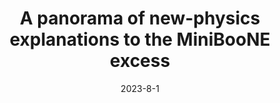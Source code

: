---
title: 'A panorama of new-physics explanations to the MiniBooNE excess'
authors: Asli M. Abdullahi, Jaime Hoefken Zink, Matheus Hostert, Daniele Massaro, Silvia Pascoli
collection: publication
permalink: /publication/2023-8-1-Apanoramaofnew-physicsexplanationstotheMiniBooNEexcess
date: 2023-8-1
venue:  
paperurl: 'https://arxiv.org/abs/2308.02543'
citation: 'A panorama of new-physics explanations to the MiniBooNE excess, Asli M. Abdullahi, Jaime Hoefken Zink, Matheus Hostert, Daniele Massaro, Silvia Pascoli, preprint, 2023'
eprint: '2308.02543'
---